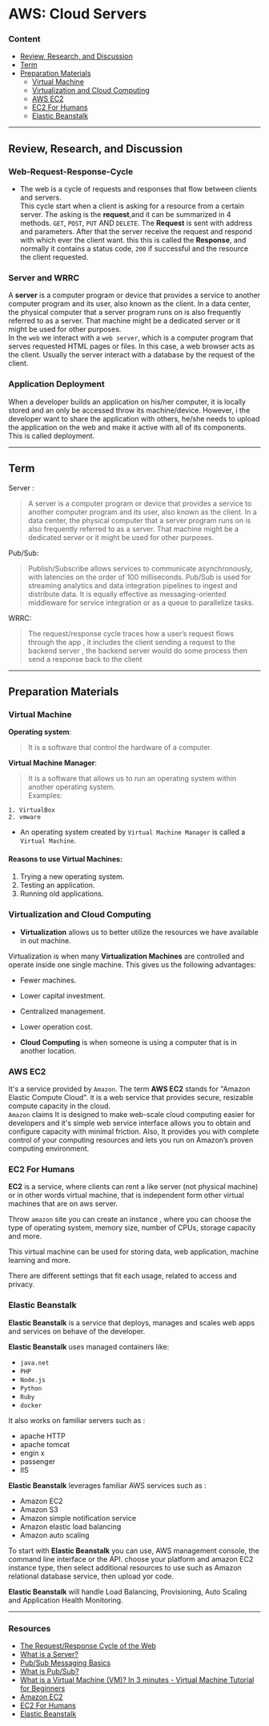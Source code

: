 # AWS: Cloud Servers

### Content

- [Review, Research, and Discussion](#review-research-and-discussion)
- [Term](#term)
- [Preparation Materials](#preparation-materials)
  - [Virtual Machine](#virtual-machine)
  - [Virtualization and Cloud Computing](#virtualization-and-cloud-computing)
  - [AWS EC2](#aws-ec2)
  - [EC2 For Humans](#ec2-for-humans)
  - [Elastic Beanstalk](#elastic-beanstalk)

---

## Review, Research, and Discussion

### Web-Request-Response-Cycle

- The web is a cycle of requests and responses that flow between clients and servers.  
  This cycle start when a client is asking for a resource from a certain server. The asking is the **request**,and it can be summarized in 4 methods. `GET`, `POST`, `PUT` AND `DELETE`. The **Request** is sent with address and parameters. After that the server receive the request and respond with which ever the client want. this this is called the **Response**, and normally it contains a status code, `200` if successful and the resource the client requested.

### Server and WRRC

A **server** is a computer program or device that provides a service to another computer program and its user, also known as the client. In a data center, the physical computer that a server program runs on is also frequently referred to as a server. That machine might be a dedicated server or it might be used for other purposes.  
In the `web` we interact with a `web server`, which is a computer program that serves requested HTML pages or files. In this case, a web browser acts as the client. Usually the server interact with a database by the request of the client.

### Application Deployment

When a developer builds an application on his/her computer, it is locally stored and an only be accessed throw its machine/device. However, i the developer want to share the application with others, he/she needs to upload the application on the web and make it active with all of its components. This is called deployment.

---

## Term

Server :

> A server is a computer program or device that provides a service to another computer program and its user, also known as the client. In a data center, the physical computer that a server program runs on is also frequently referred to as a server. That machine might be a dedicated server or it might be used for other purposes.

Pub/Sub:

> Publish/Subscribe allows services to communicate asynchronously, with latencies on the order of 100 milliseconds. Pub/Sub is used for streaming analytics and data integration pipelines to ingest and distribute data. It is equally effective as messaging-oriented middleware for service integration or as a queue to parallelize tasks.

WRRC:

> The request/response cycle traces how a user’s request flows through the app , it includes the client sending a request to the backend server , the backend server would do some process then send a response back to the client


---

## Preparation Materials

### Virtual Machine

**Operating system**:

> It is a software that control the hardware of a computer.

**Virtual Machine Manager**:

> It is a software that allows us to run an operating system within another operating system.  
>  Examples:

    1. VirtualBox
    2. vmware

- An operating system created by `Virtual Machine Manager` is called a `Virtual Machine`.

#### Reasons to use Virtual Machines:

1. Trying a new operating system.
1. Testing an application.
1. Running old applications.

### Virtualization and Cloud Computing

- **Virtualization** allows us to better utilize the resources we have available in out machine.

Virtualization is when many **Virtualization Machines** are controlled and operate inside one single machine. This gives us the following advantages:

- Fewer machines.
- Lower capital investment.
- Centralized management.
- Lower operation cost.

- **Cloud Computing** is when someone is using a computer that is in another location.

### AWS EC2

It's a service provided by `Amazon`. The term **AWS EC2** stands for "Amazon Elastic Compute Cloud". it is a web service that provides secure, resizable compute capacity in the cloud.  
`Amazon` claims It is designed to make web-scale cloud computing easier for developers and it's simple web service interface allows you to obtain and configure capacity with minimal friction. Also, It provides you with complete control of your computing resources and lets you run on Amazon’s proven computing environment.

### EC2 For Humans

**EC2** is a service, where clients can rent a like server (not physical machine) or in other words virtual machine, that is independent form other virtual machines that are on aws server.

Throw `amazon` site you can create an instance , where you can choose the type of operating system, memory size, number of CPUs, storage capacity and more.

This virtual machine can be used for storing data, web application, machine learning and more.

There are different settings that fit each usage, related to access and privacy.

### Elastic Beanstalk

**Elastic Beanstalk** is a service that deploys, manages and scales web apps and services on behave of the developer.

**Elastic Beanstalk** uses managed containers like:

- `java.net`
- `PHP`
- `Node.js`
- `Python`
- `Ruby`
- `docker`

It also works on familiar servers such as :

- apache HTTP
- apache tomcat
- engin x
- passenger
- IIS

**Elastic Beanstalk** leverages familiar AWS services such as :

- Amazon EC2
- Amazon S3
- Amazon simple notification service
- Amazon elastic load balancing
- Amazon auto scaling

To start with **Elastic Beanstalk** you can use, AWS management console, the command line interface or the API. choose your platform and amazon EC2 instance type, then select additional resources to use such as Amazon relational database service, then upload yor code.

**Elastic Beanstalk** will handle Load Balancing, Provisioning, Auto Scaling and Application Health Monitoring.

---

### Resources

- [The Request/Response Cycle of the Web](https://medium.com/@jen_strong/the-request-response-cycle-of-the-web-1b7e206e9047)
- [What is a Server?](https://whatis.techtarget.com/definition/server)
- [Pub/Sub Messaging Basics](https://aws.amazon.com/pub-sub-messaging/)
- [What is Pub/Sub?](https://cloud.google.com/pubsub/docs/overview)
- [What is a Virtual Machine (VM)? In 3 minutes - Virtual Machine Tutorial for Beginners](https://youtu.be/yIVXjl4SwVo)
- [Amazon EC2](https://aws.amazon.com/ec2/?ec2-whats-new.sort-by=item.additionalFields.postDateTime&ec2-whats-new.sort-order=desc)
- [EC2 For Humans](https://youtu.be/lZMkgOMYYIg)
- [Elastic Beanstalk](https://youtu.be/SrwxAScdyT0)
